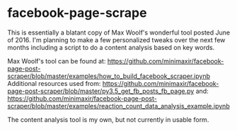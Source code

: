 # facebook-page-scrape
This is essentially a blatant copy of Max Woolf's wonderful tool posted June of 2016. I'm planning to make a few personalized tweaks over the next few months including a script to do a content analysis based on key words.

Max Woolf's tool can be found at: https://github.com/minimaxir/facebook-page-post-scraper/blob/master/examples/how_to_build_facebook_scraper.ipynb
Additional resources used from: https://github.com/minimaxir/facebook-page-post-scraper/blob/master/py3.5_get_fb_posts_fb_page.py
and: https://github.com/minimaxir/facebook-page-post-scraper/blob/master/examples/reaction_count_data_analysis_example.ipynb

The content analysis tool is my own, but not currently in usable form.
